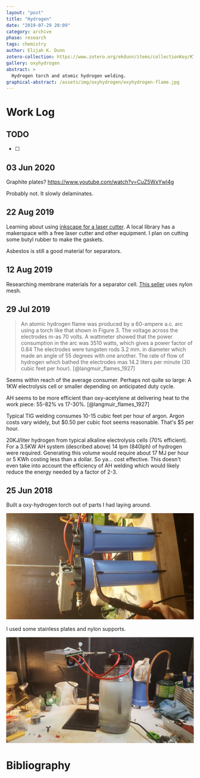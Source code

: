 ```yaml
---
layout: "post"
title: "Hydrogen"
date: "2019-07-29 20:09"
category: archive
phase: research
tags: chemistry
author: Elijah K. Dunn
zotero-collection: https://www.zotero.org/ekdunn/items/collectionKey/KTAQDEQW
gallery: oxyhydrogen
abstract: >
  Hydrogen torch and atomic hydrogen welding.
graphical-abstract: /assets/img/oxyhydrogen/oxyhydrogen-flame.jpg
---
```


# Work Log


## TODO

- [ ]

## 03 Jun 2020
Graphite plates? https://www.youtube.com/watch?v=CuZ5WxYwl4g

Probably not. It slowly delaminates.

## 22 Aug 2019
Learning about using [inkscape for a laser cutter](https://www.youtube.com/watch?v=fCw5lE_vbbc). A local library has a makerspace with a free laser cutter and other equipment. I plan on cutting some butyl rubber to make the gaskets.

Asbestos is still a good material for separators.

## 12 Aug 2019
Researching membrane materials for a separator cell. [This seller](http://www.hho4free.com/hydrogen_separator_cell.html) uses nylon mesh.

## 29 Jul 2019
> An atomic hydrogen flame was produced by a 60-ampere a.c. arc using a torch like that shown in Figure 3. The voltage across the electrodes m-as 70 volts. A wattmeter showed that the power consumption in the arc was 3510 watts, which gives a power factor of 0.84 The electrodes were tungsten rods 3.2 mm. in diameter which made an angle of 55 degrees with one another. The rate of flow of hydrogen which bathed the electrodes mas 14.2 liters per minute (30 cubic feet per hour). [@langmuir_flames_1927]

Seems within reach of the average consumer. Perhaps not quite so large: A 1KW electrolysis cell or smaller depending on anticipated duty cycle.

AH seems to be more efficient than oxy-acetylene at delivering heat to the work piece: 55-82% vs 17-30%. [@langmuir_flames_1927]

Typical TIG welding consumes 10-15 cubic feet per hour of argon. Argon costs vary widely, but $0.50 per cubic foot seems reasonable. That's $5 per hour.

20KJ/liter hydrogen from typical alkaline electrolysis cells (70% efficient). For a 3.5KW AH system (described above) 14 lpm (840lph) of hydrogen were required. Generating this volume would require about 17 MJ per hour or 5 KWh costing less than a dollar. So ya... cost effective. This doesn't even take into account the efficiency of AH welding which would likely reduce the energy needed by a factor of 2-3.

## 25 Jun 2018
Built a oxy-hydrogen torch out of parts I had laying around.

![image](/assets/img/oxyhydrogen/oxyhydrogen-complete-test.jpg)

I used some stainless plates and nylon supports.

![image](/assets/img/oxyhydrogen/oxyhydrogen-testing-plates.jpg)

# Bibliography

<!--notes-->

<!--links-->
